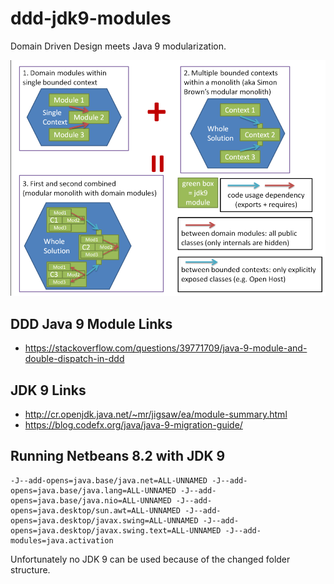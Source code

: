 # ddd-jdk9-modules
Domain Driven Design meets Java 9 modularization.

![DDD Java 9 Modules Overview](ddd-jdk9-modules-overview.png)

## DDD Java 9 Module Links

- https://stackoverflow.com/questions/39771709/java-9-module-and-double-dispatch-in-ddd

## JDK 9 Links

- http://cr.openjdk.java.net/~mr/jigsaw/ea/module-summary.html
- https://blog.codefx.org/java/java-9-migration-guide/

## Running Netbeans 8.2 with JDK 9

```
-J--add-opens=java.base/java.net=ALL-UNNAMED -J--add-opens=java.base/java.lang=ALL-UNNAMED -J--add-opens=java.base/java.nio=ALL-UNNAMED -J--add-opens=java.desktop/sun.awt=ALL-UNNAMED -J--add-opens=java.desktop/javax.swing=ALL-UNNAMED -J--add-opens=java.desktop/javax.swing.text=ALL-UNNAMED -J--add-modules=java.activation
```

Unfortunately no JDK 9 can be used because of the changed folder structure.
